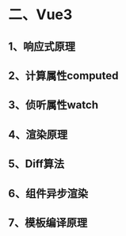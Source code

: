 <!--
 * @Author: Mx
 * @Date: 2023-03-09 12:14:52
 * @Description: 
-->
# 二、Vue3
## 1、响应式原理

## 2、计算属性computed

## 3、侦听属性watch


## 4、渲染原理
## 5、Diff算法

## 6、组件异步渲染

## 7、模板编译原理